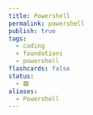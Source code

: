 ```yaml
---
title: Powershell
permalink: powershell
publish: true
tags:
  - coding
  - foundations
  - powershell
flashcards: false
status:
  - 🟩
aliases:
  - Powershell
---
```


